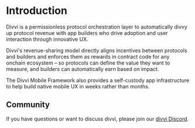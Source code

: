 # Introduction

Divvi is a permissionless protocol orchestration layer to automatically divvy up protocol revenue with app builders who drive adoption and user interaction through innovative UX.

Divvi's revenue-sharing model directly aligns incentives between protocols and builders and enforces them as rewards in contract code for any onchain ecosystem – so protocols can define the value they want to measure, and builders can automatically earn based on impact.

The Divvi Mobile Framework also provides a self-custody app infrastructure to help build native mobile UX in weeks rather than months.

## Community

If you have questions or want to discuss divvi, please join our
[divvi Discord](https://discord.gg/EaxZDhMuDn).
